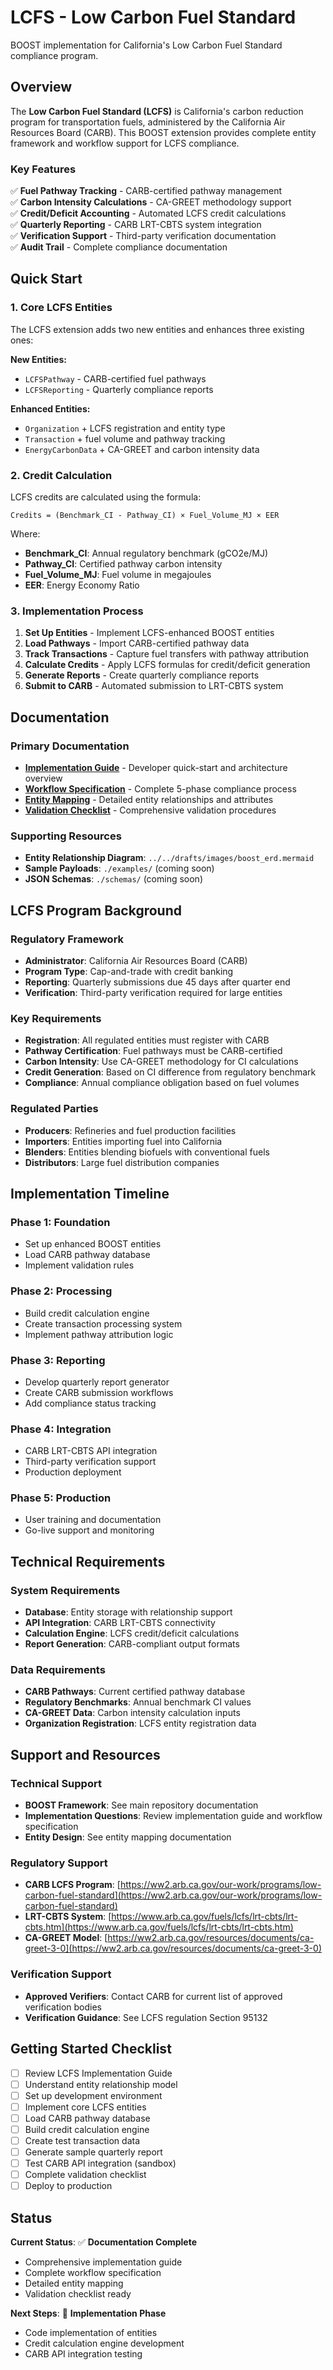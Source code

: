 # LCFS - Low Carbon Fuel Standard

BOOST implementation for California's Low Carbon Fuel Standard compliance program.

## Overview

The **Low Carbon Fuel Standard (LCFS)** is California's carbon reduction program for transportation fuels, administered by the California Air Resources Board (CARB). This BOOST extension provides complete entity framework and workflow support for LCFS compliance.

### Key Features

✅ **Fuel Pathway Tracking** - CARB-certified pathway management  
✅ **Carbon Intensity Calculations** - CA-GREET methodology support  
✅ **Credit/Deficit Accounting** - Automated LCFS credit calculations  
✅ **Quarterly Reporting** - CARB LRT-CBTS system integration  
✅ **Verification Support** - Third-party verification documentation  
✅ **Audit Trail** - Complete compliance documentation  

## Quick Start

### 1. Core LCFS Entities

The LCFS extension adds two new entities and enhances three existing ones:

**New Entities:**
- `LCFSPathway` - CARB-certified fuel pathways
- `LCFSReporting` - Quarterly compliance reports

**Enhanced Entities:**
- `Organization` + LCFS registration and entity type
- `Transaction` + fuel volume and pathway tracking  
- `EnergyCarbonData` + CA-GREET and carbon intensity data

### 2. Credit Calculation

LCFS credits are calculated using the formula:
```
Credits = (Benchmark_CI - Pathway_CI) × Fuel_Volume_MJ × EER
```

Where:
- **Benchmark_CI**: Annual regulatory benchmark (gCO2e/MJ)
- **Pathway_CI**: Certified pathway carbon intensity 
- **Fuel_Volume_MJ**: Fuel volume in megajoules
- **EER**: Energy Economy Ratio

### 3. Implementation Process

1. **Set Up Entities** - Implement LCFS-enhanced BOOST entities
2. **Load Pathways** - Import CARB-certified pathway data
3. **Track Transactions** - Capture fuel transfers with pathway attribution
4. **Calculate Credits** - Apply LCFS formulas for credit/deficit generation
5. **Generate Reports** - Create quarterly compliance reports
6. **Submit to CARB** - Automated submission to LRT-CBTS system

## Documentation

### Primary Documentation
- **[Implementation Guide](./docs/lcfs_implementation_guide.md)** - Developer quick-start and architecture overview
- **[Workflow Specification](./docs/lcfs_workflow_specification.md)** - Complete 5-phase compliance process  
- **[Entity Mapping](./docs/lcfs_entity_mapping.md)** - Detailed entity relationships and attributes
- **[Validation Checklist](./docs/lcfs_validation_checklist.md)** - Comprehensive validation procedures

### Supporting Resources
- **Entity Relationship Diagram**: `../../drafts/images/boost_erd.mermaid`
- **Sample Payloads**: `./examples/` (coming soon)
- **JSON Schemas**: `./schemas/` (coming soon)

## LCFS Program Background

### Regulatory Framework
- **Administrator**: California Air Resources Board (CARB)
- **Program Type**: Cap-and-trade with credit banking
- **Reporting**: Quarterly submissions due 45 days after quarter end
- **Verification**: Third-party verification required for large entities

### Key Requirements
- **Registration**: All regulated entities must register with CARB
- **Pathway Certification**: Fuel pathways must be CARB-certified  
- **Carbon Intensity**: Use CA-GREET methodology for CI calculations
- **Credit Generation**: Based on CI difference from regulatory benchmark
- **Compliance**: Annual compliance obligation based on fuel volumes

### Regulated Parties
- **Producers**: Refineries and fuel production facilities
- **Importers**: Entities importing fuel into California
- **Blenders**: Entities blending biofuels with conventional fuels
- **Distributors**: Large fuel distribution companies

## Implementation Timeline

### Phase 1: Foundation 
- Set up enhanced BOOST entities
- Load CARB pathway database
- Implement validation rules

### Phase 2: Processing 
- Build credit calculation engine
- Create transaction processing system
- Implement pathway attribution logic

### Phase 3: Reporting 
- Develop quarterly report generator
- Create CARB submission workflows
- Add compliance status tracking

### Phase 4: Integration 
- CARB LRT-CBTS API integration
- Third-party verification support
- Production deployment

### Phase 5: Production 
- User training and documentation
- Go-live support and monitoring

## Technical Requirements

### System Requirements
- **Database**: Entity storage with relationship support
- **API Integration**: CARB LRT-CBTS connectivity
- **Calculation Engine**: LCFS credit/deficit calculations
- **Report Generation**: CARB-compliant output formats

### Data Requirements
- **CARB Pathways**: Current certified pathway database
- **Regulatory Benchmarks**: Annual benchmark CI values
- **CA-GREET Data**: Carbon intensity calculation inputs
- **Organization Registration**: LCFS entity registration data

## Support and Resources

### Technical Support
- **BOOST Framework**: See main repository documentation
- **Implementation Questions**: Review implementation guide and workflow specification
- **Entity Design**: See entity mapping documentation

### Regulatory Support
- **CARB LCFS Program**: [https://ww2.arb.ca.gov/our-work/programs/low-carbon-fuel-standard](https://ww2.arb.ca.gov/our-work/programs/low-carbon-fuel-standard)
- **LRT-CBTS System**: [https://www.arb.ca.gov/fuels/lcfs/lrt-cbts/lrt-cbts.htm](https://www.arb.ca.gov/fuels/lcfs/lrt-cbts/lrt-cbts.htm)
- **CA-GREET Model**: [https://ww2.arb.ca.gov/resources/documents/ca-greet-3-0](https://ww2.arb.ca.gov/resources/documents/ca-greet-3-0)

### Verification Support
- **Approved Verifiers**: Contact CARB for current list of approved verification bodies
- **Verification Guidance**: See LCFS regulation Section 95132

## Getting Started Checklist

- [ ] Review LCFS Implementation Guide
- [ ] Understand entity relationship model  
- [ ] Set up development environment
- [ ] Implement core LCFS entities
- [ ] Load CARB pathway database
- [ ] Build credit calculation engine
- [ ] Create test transaction data
- [ ] Generate sample quarterly report
- [ ] Test CARB API integration (sandbox)
- [ ] Complete validation checklist
- [ ] Deploy to production

## Status

**Current Status**: ✅ **Documentation Complete**
- Comprehensive implementation guide
- Complete workflow specification  
- Detailed entity mapping
- Validation checklist ready

**Next Steps**: 🚧 **Implementation Phase**
- Code implementation of entities
- Credit calculation engine development
- CARB API integration testing
